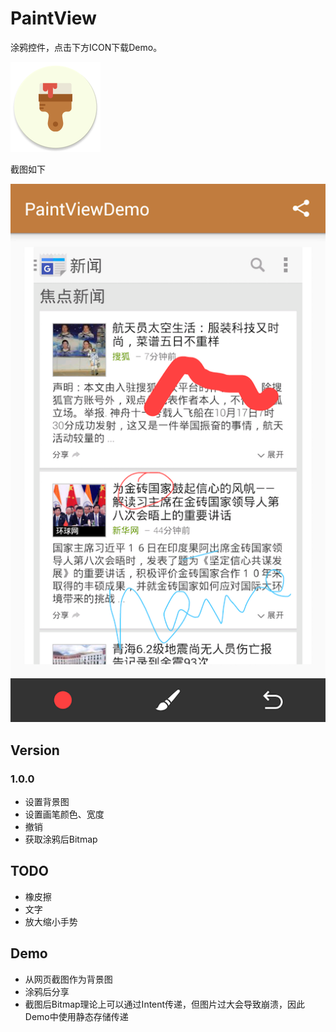 # PaintView

涂鸦控件，点击下方ICON下载Demo。

[![ICON](res/ic_launcher.png)](res/paintview_demo.apk)

截图如下

![screenshot](res/screenshot.png)

## Version

### 1.0.0

* 设置背景图
* 设置画笔颜色、宽度
* 撤销
* 获取涂鸦后Bitmap

## TODO

* 橡皮擦
* 文字
* 放大缩小手势

## Demo

* 从网页截图作为背景图
* 涂鸦后分享
* 截图后Bitmap理论上可以通过Intent传递，但图片过大会导致崩溃，因此Demo中使用静态存储传递